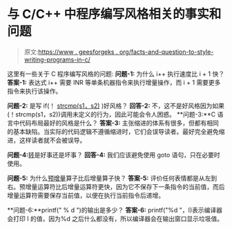 # 与 C/C++ 中程序编写风格相关的事实和问题

> 原文:[https://www . geesforgeks . org/facts-and-question-to-style-writing-programs-in-c/](https://www.geeksforgeeks.org/facts-and-question-related-to-style-of-writing-programs-in-c-c/)

这里有一些关于 C 程序编写风格的问题:
 **问题-1:** 为什么 i++ 执行速度比 i + 1 快？
**答案-1:** 表达式 i++ 需要 INR 等单条机器指令来执行增量操作，而 i + 1 需要更多指令来执行该操作。

**问题-2:** 是写 if(！ [strcmp(s1，s2)](https://www.geeksforgeeks.org/strcmp-in-c-cpp/) )好风格？
**回答-2:** 不，这不是好风格因为如果(！strcmp(s1，s2))调用未定义的行为，因此可能会令人困惑。
 **问题-3:**C 语言中代码布局最好的风格是什么？
**答案-3:** 主张缩进的体系有很多，但都有相同的基本缺陷。当实际的代码逻辑不遵循缩进时，它们会误导读者。最好完全避免缩进，这样读者就不会被误导。

**问题-4:**[转](https://www.geeksforgeeks.org/goto-statement-in-c-cpp/)是好事还是坏事？
**回答-4:** 我们应该避免使用 goto 语句，只在必要时使用。

**问题-5:** 为什么[预增量](https://www.geeksforgeeks.org/g-fact-40/)算子比后增量算子快？
**答案-5:** 评价任何表情都是从左到右。预增量运算符比后增量运算符更快，因为它不保存下一条指令的当前值，而后增量运算符需要保存当前值，以便在执行当前指令后递增。

**问题-6:**printf(" % d ")的输出是多少？
**答案-6:** printf("%d "，I)表示编译器会打印 I 的值，因为%d 之后什么都没有，所以编译器会在输出窗口显示垃圾值。